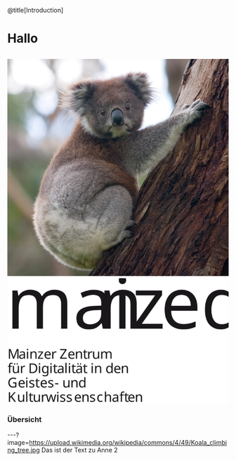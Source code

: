 @title[Introduction]

# Hallo

![Anne](assets/Koala_climbing_tree.jpg)
![](https://raw.githubusercontent.com/mainzed/presentations/master/assets/mainzedlogo.svg)
---

### Übersicht
---?image=https://upload.wikimedia.org/wikipedia/commons/4/49/Koala_climbing_tree.jpg
Das ist der Text zu Anne 2





